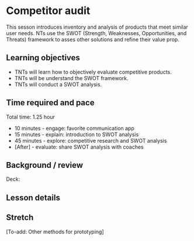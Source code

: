 # Competitor audit
This sesson introduces inventory and analysis of products that meet similar user needs. NTs use the SWOT (Strength, Weaknesses, Opportunities, and Threats) framework to asses other solutions and refine their value prop.

## Learning objectives
* TNTs will learn how to objectively evaluate competitive products.
* TNTs will be understand the SWOT framework.
* TNTs will conduct a SWOT analysis.

## Time required and pace
Total time: 1.25 hour
* 10 minutes - engage: favorite communication app
* 15 minutes - explain: introduction to SWOT analysis
* 45 minutes - explore: competitive research and SWOT analysis
* [After] - evaluate: share SWOT analysis with coaches

## Background / review
Deck:

## Lesson details

## Stretch
[To-add: Other methods for prototyping]
